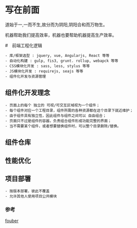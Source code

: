 # 写在前面
道始于一,一而不生,故分而为阴阳,阴阳合和而万物生。  

机器帮助我们提高效率，机器也要帮助机器提高生产效率。


#　前端工程化逻辑

```
- 库/框架选型 : jquery, vue, Angularjs, React 等等
- 自动化构建 : gulp, fis3, grunt. rollup, webapck 等等
- CSS模块化开发 : sass, less, stylus 等等
- JS模块化开发 : requirejs, seajs 等等
- 组件化开发与资源管理
```

## 组件化开发理念

``` 分治策略
- 页面上的每个 独立的 可视/可交互区域视为一个组件；
- 每个组件对应一个工程目录，组件所需的各种资源都在这个目录下就近维护；
- 由于组件具有独立性，因此组件与组件之间可以 自由组合；
- 页面只不过是组件的容器，负责组合组件形成功能完整的界面；
- 当不需要某个组件，或者想要替换组件时，可以整个目录删除/替换。
```

## 组件仓库


## 性能优化

## 项目部署

```
- 按版本部署，彼此不覆盖
- 允许其他人使用项目公共模块
```


### 参考  


[fouber](https://github.com/fouber/blog)